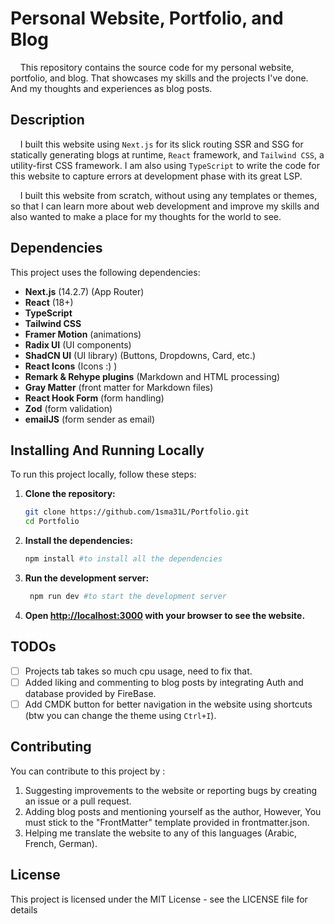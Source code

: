 # Personal Website, Portfolio, and Blog

&nbsp;&nbsp;&nbsp;&nbsp;This repository contains the source code for my personal website, portfolio, and blog. That showcases my skills and the projects I've done. And my thoughts and experiences as blog posts.

## Description

 &nbsp;&nbsp;&nbsp;&nbsp;I built this website using `Next.js` for its slick routing SSR and SSG for statically generating blogs at runtime, `React` framework, and `Tailwind CSS`, a utility-first CSS framework. I am also using `TypeScript` to write the code for this website to capture errors at development phase with its great LSP. 
 
 &nbsp;&nbsp;&nbsp;&nbsp;I built this website from scratch, without using any templates or themes, so that I can learn more about web development and improve my skills and also wanted to make a place for my thoughts for the world to see.

## Dependencies

This project uses the following dependencies:
- **Next.js** (14.2.7) (App Router)
- **React** (18+)
- **TypeScript**
- **Tailwind CSS**
- **Framer Motion** (animations)
- **Radix UI** (UI components)
- **ShadCN UI** (UI library) (Buttons, Dropdowns, Card, etc.)
- **React Icons** (Icons :) )
- **Remark & Rehype plugins** (Markdown and HTML processing)
- **Gray Matter** (front matter for Markdown files)
- **React Hook Form** (form handling)
- **Zod** (form validation)
- **emailJS** (form sender as email)
  
## Installing And Running Locally

To run this project locally, follow these steps:

1. **Clone the repository:**

   ```bash
   git clone https://github.com/1sma31L/Portfolio.git
   cd Portfolio
2. **Install the dependencies:**

   ```bash
   npm install #to install all the dependencies
   ```
3. **Run the development server:**

   ```bash
    npm run dev #to start the development server
    ```

4. **Open [http://localhost:3000](http://localhost:3000) with your browser to see the website.**

## TODOs
- [ ] Projects tab takes so much cpu usage, need to fix that.
- [ ] Added liking and commenting to blog posts by integrating Auth and database provided by FireBase.
- [ ] Add CMDK button for better navigation in the website using shortcuts (btw you can change the theme using `Ctrl+I`).
  
## Contributing

You can contribute to this project by :

1. Suggesting improvements  to the website or reporting bugs by creating an issue or a pull request.
2. Adding blog posts and mentioning yourself as the author, However, You must stick to the "FrontMatter" template provided in frontmatter.json. 
3. Helping me translate the website to any of this languages (Arabic, French, German).






## License

This project is licensed under the MIT License - see the LICENSE file for details

